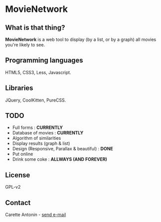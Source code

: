 MovieNetwork
============

What is that thing?
-------------------

**MovieNetwork** is a web tool to display (by a list, or by a graph) all movies you're likely to see.

Programming languages
---------------------

HTML5, CSS3, Less, Javascript.

Libraries
---------

JQuery, CoolKitten, PureCSS.

TODO
----

*	Full forms : **CURRENTLY**
*	Database of movies : **CURRENTLY**
*	Algorithm of similarities
*	Display results (graph & list)
*	Design (Responsive, Parallax & beautiful) : **DONE**
*	Put online
*	Drink some coke : **ALLWAYS (AND FOREVER)**

License
-------

GPL-v2

Contact
-------

Carette Antonin - [send e-mail](antonin.carette@gmail.com)

